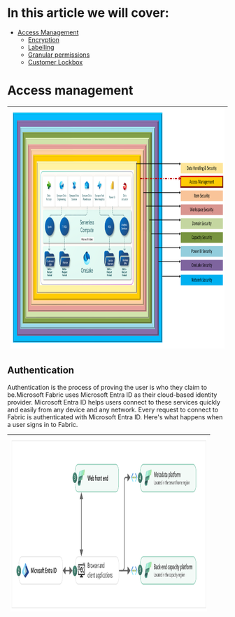 # In this article we will cover:

* [Access Management](#access-management)
  * [Encryption](#encryption)
  * [Labelling](#labelling)
  * [Granular permissions](#granular-permissions)
  * [Customer Lockbox](#customer-lockbox)

# Access management

|<img src='/Assests/Security/Media/AccessLayer.PNG' width='1000' height='550'>|
| ----------- | 

## Authentication

Authentication is the process of proving the user is who they claim to be.Microsoft Fabric uses Microsoft Entra ID as their cloud-based identity provider. Microsoft Entra  ID helps users connect to these services quickly and easily from any device and any network. Every request to connect to Fabric is authenticated with Microsoft Entra ID. Here's what happens when a user signs in to Fabric.

|<img src='/Assests/Security/Media/UserSignIn.PNG' width='450' height='400'>|
| ----------- |
